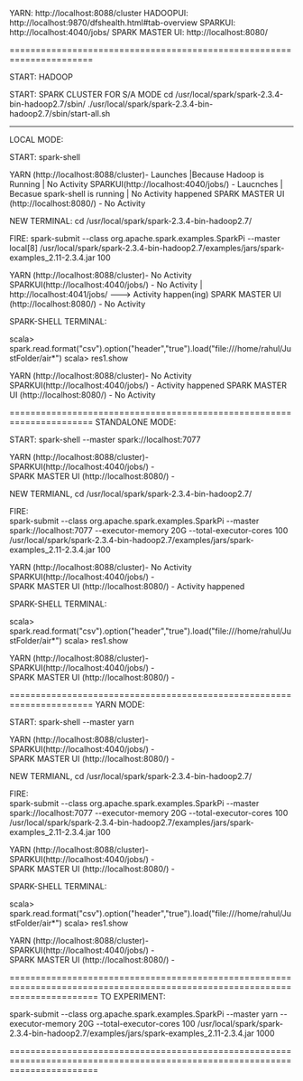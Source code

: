 YARN: http://localhost:8088/cluster
HADOOPUI: http://localhost:9870/dfshealth.html#tab-overview
SPARKUI: http://localhost:4040/jobs/
SPARK MASTER UI: http://localhost:8080/ 

======================================================================

START: HADOOP

START: SPARK CLUSTER FOR S/A MODE
cd /usr/local/spark/spark-2.3.4-bin-hadoop2.7/sbin/
./usr/local/spark/spark-2.3.4-bin-hadoop2.7/sbin/start-all.sh

--------------
LOCAL MODE:


START: spark-shell
 
YARN (http://localhost:8088/cluster)- Launches |Because Hadoop is Running | No Activity
SPARKUI(http://localhost:4040/jobs/) - Laucnches | Becasue spark-shell is running | No Activity happened
SPARK MASTER UI (http://localhost:8080/) -  No Activity
 
 
NEW TERMINAL: cd /usr/local/spark/spark-2.3.4-bin-hadoop2.7/
 
FIRE: spark-submit   --class org.apache.spark.examples.SparkPi   --master local[8]   /usr/local/spark/spark-2.3.4-bin-hadoop2.7/examples/jars/spark-examples_2.11-2.3.4.jar   100
 
YARN (http://localhost:8088/cluster)-  No Activity
SPARKUI(http://localhost:4040/jobs/) - No Activity | http://localhost:4041/jobs/ --->  Activity happen(ing)
SPARK MASTER UI (http://localhost:8080/) -  No Activity
 
SPARK-SHELL TERMINAL:
 
scala> spark.read.format("csv").option("header","true").load("file:///home/rahul/JustFolder/air*")
scala> res1.show
 
  
YARN (http://localhost:8088/cluster)-  No Activity
SPARKUI(http://localhost:4040/jobs/) -  Activity happened
SPARK MASTER UI (http://localhost:8080/) -  No Activity
 
 ======================================================================
 STANDALONE MODE:



START:  spark-shell --master spark://localhost:7077
 
YARN (http://localhost:8088/cluster)-  
SPARKUI(http://localhost:4040/jobs/) -  
SPARK MASTER UI (http://localhost:8080/) -  
 
NEW TERMIANL, cd /usr/local/spark/spark-2.3.4-bin-hadoop2.7/
 
FIRE:  
spark-submit   --class org.apache.spark.examples.SparkPi   --master spark://localhost:7077   --executor-memory 20G   --total-executor-cores 100   /usr/local/spark/spark-2.3.4-bin-hadoop2.7/examples/jars/spark-examples_2.11-2.3.4.jar 100

 
YARN (http://localhost:8088/cluster)-  No Activity
SPARKUI(http://localhost:4040/jobs/) -  
SPARK MASTER UI (http://localhost:8080/) -  Activity happened
  
SPARK-SHELL TERMINAL:

scala> spark.read.format("csv").option("header","true").load("file:///home/rahul/JustFolder/air*")
scala> res1.show
 
 
YARN (http://localhost:8088/cluster)-  
SPARKUI(http://localhost:4040/jobs/) -  
SPARK MASTER UI (http://localhost:8080/) -    

 
 ======================================================================
 YARN MODE:
 
START:  spark-shell --master yarn
 
 
YARN (http://localhost:8088/cluster)-  
SPARKUI(http://localhost:4040/jobs/) -  
SPARK MASTER UI (http://localhost:8080/) -  
 
NEW TERMIANL, cd /usr/local/spark/spark-2.3.4-bin-hadoop2.7/
 
FIRE:  
spark-submit   --class org.apache.spark.examples.SparkPi   --master spark://localhost:7077   --executor-memory 20G   --total-executor-cores 100   /usr/local/spark/spark-2.3.4-bin-hadoop2.7/examples/jars/spark-examples_2.11-2.3.4.jar 100

 
YARN (http://localhost:8088/cluster)-  
SPARKUI(http://localhost:4040/jobs/) -  
SPARK MASTER UI (http://localhost:8080/) -  
  
SPARK-SHELL TERMINAL:

scala> spark.read.format("csv").option("header","true").load("file:///home/rahul/JustFolder/air*")
scala> res1.show
 
 
YARN (http://localhost:8088/cluster)-  
SPARKUI(http://localhost:4040/jobs/) -  
SPARK MASTER UI (http://localhost:8080/) -  
 
 
=============================================================================================================================
TO EXPERIMENT:


spark-submit   --class org.apache.spark.examples.SparkPi   --master yarn   --executor-memory 20G   --total-executor-cores 100   /usr/local/spark/spark-2.3.4-bin-hadoop2.7/examples/jars/spark-examples_2.11-2.3.4.jar 1000
 
 =============================================================================================================================
 
 
 
